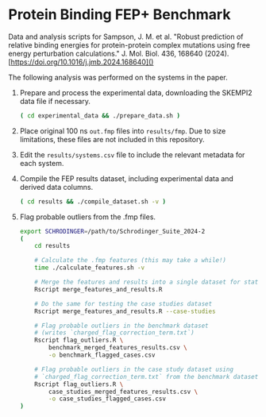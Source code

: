 # Protein Binding FEP+ Benchmark

Data and analysis scripts for Sampson, J. M. et al. "Robust prediction of relative binding energies for protein-protein complex mutations using free energy perturbation calculations."  J. Mol. Biol. 436, 168640 (2024). [https://doi.org/10.1016/j.jmb.2024.168640]()


The following analysis was performed on the systems in the paper.

1. Prepare and process the experimental data, downloading the SKEMPI2 data file if necessary.

    ```bash
    ( cd experimental_data && ./prepare_data.sh )
    ```

2. Place original 100 ns `out.fmp` files into `results/fmp`.  Due to size limitations, these files are not included in this repository.

3. Edit the `results/systems.csv` file to include the relevant metadata for each system.

4. Compile the FEP results dataset, including experimental data and derived data columns.

    ```bash
    ( cd results && ./compile_dataset.sh -v )
    ```

5. Flag probable outliers from the .fmp files.

    ```bash
    export SCHRODINGER=/path/to/Schrodinger_Suite_2024-2
    (
        cd results

        # Calculate the .fmp features (this may take a while!)
        time ./calculate_features.sh -v

        # Merge the features and results into a single dataset for stats
        Rscript merge_features_and_results.R

        # Do the same for testing the case studies dataset
        Rscript merge_features_and_results.R --case-studies

        # Flag probable outliers in the benchmark dataset
        # (writes `charged_flag_correction_term.txt`)
        Rscript flag_outliers.R \
            benchmark_merged_features_results.csv \
            -o benchmark_flagged_cases.csv

        # Flag probable outliers in the case study dataset using
        # `charged_flag_correction_term.txt` from the benchmark dataset
        Rscript flag_outliers.R \
            case_studies_merged_features_results.csv \
            -o case_studies_flagged_cases.csv
    )
    ```
